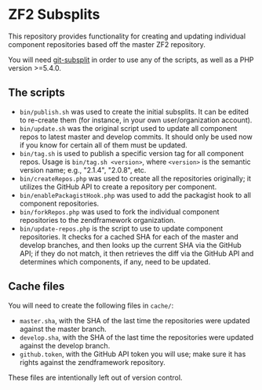 ZF2 Subsplits
=============

This repository provides functionality for creating and updating individual
component repositories based off the master ZF2 repository.

You will need [git-subsplit](http://github.com/dflydev/git-subsplit) in order to
use any of the scripts, as well as a PHP version &gt;=5.4.0.

The scripts
-----------

- `bin/publish.sh` was used to create the initial subsplits. It can be edited to
  re-create them (for instance, in your own user/organization account).
- `bin/update.sh` was the original script used to update all component repos to
  latest master and develop commits. It should only be used now if you know for
  certain all of them must be updated.
- `bin/tag.sh` is used to publish a specific version tag for all component
  repos. Usage is `bin/tag.sh <version>`, where `<version>` is the semantic
  version name; e.g., "2.1.4", "2.0.8", etc.
- `bin/createRepos.php` was used to create all the repositories originally; it
  utilizes the GitHub API to create a repository per component.
- `bin/enablePackagistHook.php` was used to add the packagist hook to all
  component repositories.
- `bin/forkRepos.php` was used to fork the individual component repositories to
  the zendframework organization.
- `bin/update-repos.php` is the script to use to update component repositories.
  It checks for a cached SHA for each of the master and develop branches, and
  then looks up the current SHA via the GitHub API; if they do not match, it
  then retrieves the diff via the GitHub API and determines which components, if
  any, need to be updated.

Cache files
-----------

You will need to create the following files in `cache/`:

- `master.sha`, with the SHA of the last time the repositories were updated
  against the master branch.
- `develop.sha`, with the SHA of the last time the repositories were updated
  against the develop branch.
- `github.token`, with the GitHub API token you will use; make sure it has
  rights against the zendframework repository.

These files are intentionally left out of version control.
